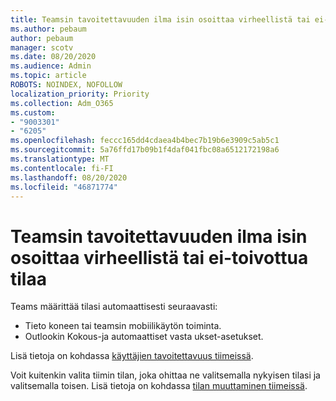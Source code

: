 ```yaml
---
title: Teamsin tavoitettavuuden ilma isin osoittaa virheellistä tai ei-toivottua tilaa
ms.author: pebaum
author: pebaum
manager: scotv
ms.date: 08/20/2020
ms.audience: Admin
ms.topic: article
ROBOTS: NOINDEX, NOFOLLOW
localization_priority: Priority
ms.collection: Adm_O365
ms.custom:
- "9003301"
- "6205"
ms.openlocfilehash: feccc165dd4cdaea4b4bec7b19b6e3909c5ab5c1
ms.sourcegitcommit: 5a76ffd17b09b1f4daf041fbc08a6512172198a6
ms.translationtype: MT
ms.contentlocale: fi-FI
ms.lasthandoff: 08/20/2020
ms.locfileid: "46871774"
---
```

# <a name="teams-presence-indicator-shows-incorrect-or-unwanted-status"></a>Teamsin tavoitettavuuden ilma isin osoittaa virheellistä tai ei-toivottua tilaa

Teams määrittää tilasi automaattisesti seuraavasti:

- Tieto koneen tai teamsin mobiilikäytön toiminta.
- Outlookin Kokous-ja automaattiset vasta ukset-asetukset.

Lisä tietoja on kohdassa [käyttäjien tavoitettavuus tiimeissä](https://docs.microsoft.com/microsoftteams/presence-admins).  

Voit kuitenkin valita tiimin tilan, joka ohittaa ne valitsemalla nykyisen tilasi ja valitsemalla toisen. Lisä tietoja on kohdassa [tilan muuttaminen tiimeissä](https://support.microsoft.com/office/change-your-status-in-teams-ce36ed14-6bc9-4775-a33e-6629ba4ff78e).